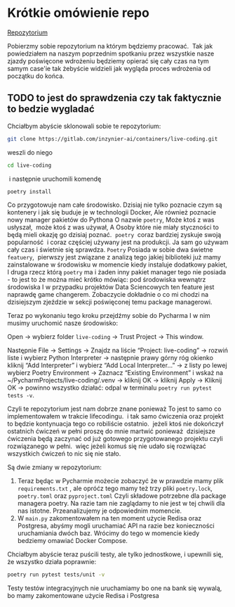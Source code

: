 # Krótkie omówienie repo

[Repozytorium](https://gitlab.com/inzynier-ai/containers/live-coding)

Pobierzmy sobie repozytorium na którym będziemy pracować.  Tak jak powiedziałem na naszym poprzednim spotkaniu przez wszystkie nasze zjazdy poświęcone wdrożeniu będziemy opierać się cały czas na tym samym case'ie tak żebyście widzieli jak wygląda proces wdrożenia od początku do końca.

## TODO to jest do sprawdzenia czy tak faktycznie to bedzie wygladać

Chciałbym abyście sklonowali sobie te repozytorium:

```bash
git clone https://gitlab.com/inzynier-ai/containers/live-coding.git
```

weszli do niego

```bash
cd live-coding
```
 i następnie uruchomili komendę 
 
```bash
poetry install
```

Co przygotowuje nam całe środowisko. Dzisiaj nie tylko poznacie czym są kontenery i jak się buduje je w technologii Docker, Ale również poznacie nowy manager pakietów do Pythona O nazwie `poetry`, Może ktoś z was usłyszał,  może ktoś z was używał, A Osoby które nie miały styczności to będą mieli okazję go dzisiaj poznać.  `poetry`  coraz bardziej zyskuje swoją popularność  i coraz częściej używany jest na produkcji. Ja sam go używam cały czas i świetnie się sprawdza. `Poetry` Posiada w sobie dwa świetne `featuery`,  pierwszy jest związane z analizą tego jakiej biblioteki już mamy zainstalowane w środowisku w momencie kiedy instaluje dodatkowy pakiet, I druga rzecz którą `poetry` ma i żaden inny pakiet manager tego nie posiada - to jest to że można mieć krótko mówiąc: pod środowiska wewnątrz środowiska I w przypadku projektów Data Sciencowych ten feature jest naprawdę game changerem. Zobaczycie dokładnie o co mi chodzi na dzisiejszym zjeździe w sekcji poświęconej temu package managerowi.

Teraz po wykonaniu tego kroku przejdźmy sobie do Pycharma I w nim musimy uruchomić nasze środowisko:

Open -> wybierz folder `live-coding` -> Trust Project -> This window.

Następnie File -> Settings -> Znajdz na liście “Project: live-coding” -> rozwiń liste i wybierz Python Interpreter -> następnie prawy górny róg okienko kliknij “Add Interpreter” i wybierz “Add Local Interpreter…” -> z listy po lewej wybierz Poetry Environment -> Zaznacz “Existing Environment” i wskaż na  ~/PycharmProjects/live-coding/.venv -> kliknij OK -> kliknij Apply -> Kliknij OK -> powinno wszystko działać: odpal w terminalu `poetry run pytest tests -v`.

Czyli te repozytorium jest nam dobrze znane ponieważ To jest to samo co implementowałem w trakcie lifecodingu.  i tak samo ćwiczenia oraz projekt to będzie kontynuacja tego co robiliście ostatnio.  jeżeli ktoś nie dokończył ostatnich ćwiczeń w pełni proszę do mnie martwić ponieważ  dzisiejsze ćwiczenia będą zaczynać od już gotowego przygotowanego projektu czyli rozwiązanego w pełni.  więc jeżeli komuś się nie udało się rozwiązać wszystkich ćwiczeń to nic się nie stało.

Są dwie zmiany w repozytorium:

1. Teraz będąc w Pycharmie możecie zobaczyć że w prawdzie mamy plik `requirements.txt` , ale opróćz tego mamy też trzy pliki `poetry.lock`, `poetry.toml` oraz `pyproject.toml` Czyli składowe potrzebne dla package managera poetry. Na razie tam nie zaglądamy to nie jest w tej chwili dla nas istotne. Przeanalizujemy je odpowiednim momencie.
2. W `main.py` zakomentowałem na ten moment użycie Redisa oraz Postgresa, abyśmy mogli uruchamiać API na razie bez konieczności uruchamiania dwóch baz. Wrócimy do tego w momencie kiedy bedziemy omawiać Docker Compose.

Chciałbym abyście teraz puścili testy, ale tylko jednostkowe, i upewnili się, że wszystko działa poprawnie:

```bash
poetry run pytest tests/unit -v
```

Testy testów integracyjnych nie uruchamiamy bo one na bank się wywalą, bo mamy zakomentowane użycie Redisa i Postgresa